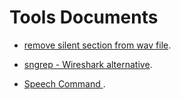 # Tools Documents


* [remove silent section from wav file](https://github.com/raspberry-pi-maker/VoIP-related-codes/tree/main/Tools/remove%20silent%20section%20from%20wav%20file). 

* [sngrep - Wireshark alternative](https://github.com/raspberry-pi-maker/VoIP-related-codes/tree/main/Tools/sngrep%20-%20Wireshark%20alternative). 

* [Speech Command ](https://github.com/raspberry-pi-maker/VoIP-related-codes/tree/main/Tools/Speech%20Command). 


